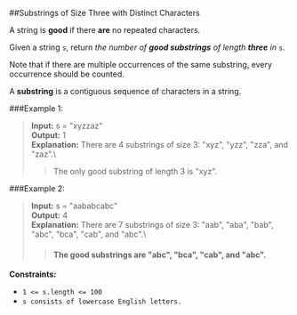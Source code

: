 ##Substrings of Size Three with Distinct Characters

A string is **good** if there **are** no repeated characters.

Given a string `s`, return _the number of **good substrings** of length **three** in_ `s`.

Note that if there are multiple occurrences of the same substring, every occurrence should be counted.

A **substring** is a contiguous sequence of characters in a string.

###Example 1:

>**Input:** s = "xyzzaz"\
>**Output:** 1\
>**Explanation:** There are 4 substrings of size 3: "xyz", "yzz", "zza", and "zaz".\
>>The only good substring of length 3 is "xyz".

###Example 2:

> **Input:** s = "aababcabc"\
> **Output:** 4\
> **Explanation:** There are 7 substrings of size 3: "aab", "aba", "bab", "abc", "bca", "cab", and "abc".\
>> #### __The good substrings are "abc", "bca", "cab", and "abc".__

**Constraints:**

- `1 <= s.length <= 100`
- `s consists of lowercase English letters.`

